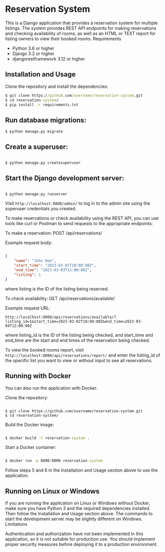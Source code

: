 # Reservation System

This is a Django application that provides a reservation system for multiple listings. The system provides REST API endpoints for making reservations and checking availability of rooms, as well as an HTML or TEXT report for listing owners to view their booked rooms.
Requirements

*   Python 3.6 or higher
*   Django 3.2 or higher
*   djangorestframework 3.12 or higher

## Installation and Usage

Clone the repository and install the dependencies:


```cmd
$ git clone https://github.com/username/reservation-system.git
$ cd reservation-system/
$ pip install -r requirements.txt
```

##    Run database migrations:

```python
$ python manage.py migrate
```

##    Create a superuser:

```python

$ python manage.py createsuperuser
```

##    Start the Django development server:

```python

$ python manage.py runserver
```

Visit `http://localhost:8000/admin/` to log in to the admin site using the superuser credentials you created.

To make reservations or check availability using the REST API, you can use tools like curl or Postman to send requests to the appropriate endpoints:

To make a reservation: POST /api/reservations/

Example request body:

```json

{
    "name": "John Doe",
    "start_time": "2023-03-01T10:00:00Z",
    "end_time": "2023-03-03T12:00:00Z",
    "listing": 1
}

```

where listing is the ID of the listing being reserved.

To check availability: GET /api/reservations/available/

Example request URL:

`http://localhost:8000/api/reservations/available/?listing_id=1&start_time=2023-03-02T10:00:00Z&end_time=2023-03-04T12:00:00Z`

where listing_id is the ID of the listing being checked, and start_time and end_time are the start and end times of the reservation being checked.

To view the booked rooms report, visit `http://localhost:8000/api/reservations/report/` and enter the listing_id of the specific list you want to view or without input to see all reservations.

## Running with Docker

You can also run the application with Docker.

Clone the repository:

```shell

$ git clone https://github.com/username/reservation-system.git
$ cd reservation-system/
```

Build the Docker image:

```cmd

$ docker build -t reservation-system .
```

Start a Docker container:

```cmd

$ docker run -p 8000:8000 reservation-system
```

Follow steps 5 and 6 in the Installation and Usage section above to use the application.

## Running on Linux or Windows

If you are running the application on Linux or Windows without Docker, make sure you have Python 3 and the required dependencies installed. Then follow the Installation and Usage section above. The commands to start the development server may be slightly different on Windows.
Limitations

Authentication and authorization have not been implemented in this application, so it is not suitable for production use. You should implement proper security measures before deploying it to a production environment.
